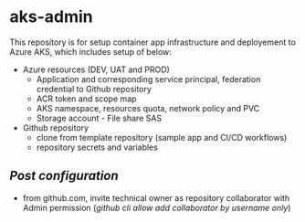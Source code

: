 # aks-admin
This repository is for setup container app infrastructure and deployement to Azure AKS, which includes setup of below:
- Azure resources (DEV, UAT and PROD)
    - Application and corresponding service principal, federation credential to Github repository
    - ACR token and scope map
    - AKS namespace, resources quota, network policy and PVC
    - Storage account - File share SAS
- Github repository
    - clone from template repository (sample app and CI/CD workflows)
    - repository secrets and variables
## *Post configuration*
- from github.com, invite technical owner as repository collaborator with Admin permission (*github cli allow add collaborator by username only*)